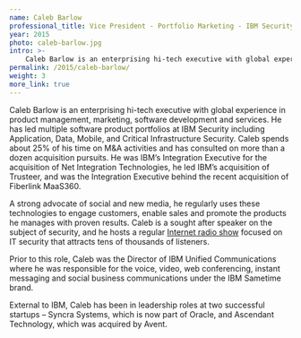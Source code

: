 ```yaml
---
name: Caleb Barlow
professional_title: Vice President - Portfolio Marketing - IBM Security
year: 2015
photo: caleb-barlow.jpg
intro: >-
    Caleb Barlow is an enterprising hi-tech executive with global experience in product management, marketing, software development and services. He has led multiple software product portfolios at IBM Security including Application, Data, Mobile, and Critical Infrastructure Security.
permalink: /2015/caleb-barlow/
weight: 3
more_link: true
---
```


Caleb Barlow is an enterprising hi-tech executive with global experience in product management, marketing, software development and services. He has led multiple software product portfolios at IBM Security including Application, Data, Mobile, and Critical Infrastructure Security. Caleb spends about 25% of his time on M&A activities and has consulted on more than a dozen acquisition pursuits. He was IBM’s Integration Executive for the acquisition of Net Integration Technologies, he led IBM’s acquisition of Trusteer, and was the Integration Executive behind the recent acquisition of Fiberlink MaaS360.

A strong advocate of social and new media, he regularly uses these technologies to engage customers, enable sales and promote the products he manages with proven results. Caleb is a sought after speaker on the subject of security, and he hosts a regular [Internet radio show](http://ibm.co/13hDreQ) focused on IT security that attracts tens of thousands of listeners. 

Prior to this role, Caleb was the Director of IBM Unified Communications where he was responsible for the voice, video, web conferencing, instant messaging and social business communications under the IBM Sametime brand.

External to IBM, Caleb has been in leadership roles at two successful startups – Syncra Systems, which is now part of Oracle, and Ascendant Technology, which was acquired by Avent.